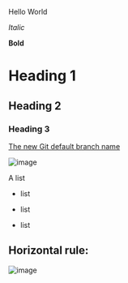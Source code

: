 
Hello World

*Italic*

**Bold**

# Heading 1

## Heading 2

### Heading 3

[The new Git default branch name](https://about.gitlab.com/blog/2021/03/10/new-git-default-branch-name/)

![image](https://upload.wikimedia.org/wikipedia/commons/9/9a/Gull_portrait_ca_usa.jpg)


A list 
- list
* list
- list

Horizontal rule:
----------------

![image](https://upload.wikimedia.org/wikipedia/commons/9/9a/Gull_portrait_ca_usa.jpg)
